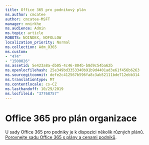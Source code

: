 ```yaml
---
title: Office 365 pro podnikový plán
ms.author: cmcatee
author: cmcatee-MSFT
manager: mnirkhe
ms.audience: Admin
ms.topic: article
ROBOTS: NOINDEX, NOFOLLOW
localization_priority: Normal
ms.collection: Adm_O365
ms.custom:
- "474"
- "1500026"
ms.assetid: 5e423a8a-db05-4c46-804b-b8d9c54ba62b
ms.openlocfilehash: 25e349bd3353340b91b9d4401ad3e61f456b6263
ms.sourcegitcommit: defe2c412567b596fa8c3ab52111bde712ebb314
ms.translationtype: MT
ms.contentlocale: cs-CZ
ms.lasthandoff: 10/29/2019
ms.locfileid: "37768757"
---
```

# <a name="office-365-for-enterprise-plan"></a>Office 365 pro plán organizace

U sady Office 365 pro podniky je k dispozici několik různých plánů. [Porovnejte sadu Office 365 s plány a cenami podniků](https://products.office.com/business/compare-more-office-365-for-business-plans).  